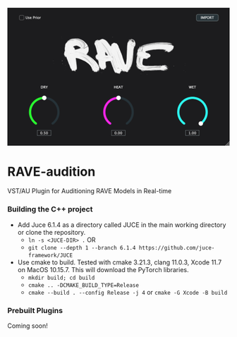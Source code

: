 ![rave_audition](Resources/rave_audition_still.png)

# RAVE-audition
VST/AU Plugin for Auditioning RAVE Models in Real-time

### Building the C++ project
- Add Juce 6.1.4 as a directory called JUCE in the main working directory or clone the repository.
  - `ln -s <JUCE-DIR> .`  OR
  - `git clone --depth 1 --branch 6.1.4 https://github.com/juce-framework/JUCE`
- Use cmake to build. Tested with cmake 3.21.3, clang 11.0.3, Xcode 11.7 on MacOS 10.15.7. This will download the PyTorch libraries.
  - `mkdir build; cd build`
  - `cmake .. -DCMAKE_BUILD_TYPE=Release`
  - `cmake --build . --config Release -j 4` or  `cmake -G Xcode -B build`

### Prebuilt Plugins
Coming soon!
